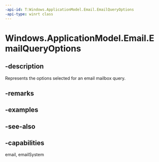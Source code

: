 ```yaml
---
-api-id: T:Windows.ApplicationModel.Email.EmailQueryOptions
-api-type: winrt class
---
```


<!-- Class syntax.
public class EmailQueryOptions : Windows.ApplicationModel.Email.IEmailQueryOptions
-->

# Windows.ApplicationModel.Email.EmailQueryOptions

## -description
Represents the options selected for an email mailbox query.

## -remarks

## -examples

## -see-also

## -capabilities
email, emailSystem
